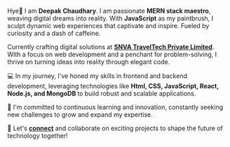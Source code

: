 Hye👋 I am <b>Deepak Chaudhary</b>. I am passionate <b>MERN stack maestro</b>, weaving digital dreams into reality. With <b>JavaScript</b> as my paintbrush, I sculpt dynamic web experiences that captivate and inspire. Fueled by curiosity and a dash of caffeine.

Currently crafting digital solutions at <a href="https://snva.com"><b>SNVA TravelTech Private Limited</b></a>. With a focus on web development and a penchant for problem-solving, I thrive on turning ideas into reality through elegant code.

💻 In my journey, I've honed my skills in frontend and backend development, leveraging technologies like <b>Html, CSS, JavaScript, React, Node.js, and MongoDB </b> to build robust and scalable applications.

🌟 I'm committed to continuous learning and innovation, constantly seeking new challenges to grow and expand my expertise.

🚀 Let's <a href="https://codewithdeepak.in"><b>connect</b></a> and collaborate on exciting projects to shape the future of technology together!
